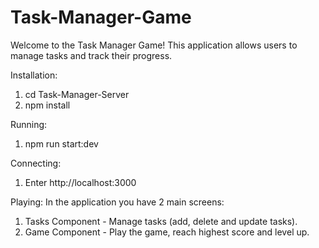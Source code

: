 # Task-Manager-Game 
Welcome to the Task Manager Game! This application allows users to manage tasks and track their progress.

Installation:
1. cd Task-Manager-Server
2. npm install

Running: 
1. npm run start:dev

Connecting: 
1. Enter http://localhost:3000 

Playing: 
In the application you have 2 main screens:
1. Tasks Component - Manage tasks (add, delete and update tasks).
2. Game Component - Play the game, reach highest score and level up.